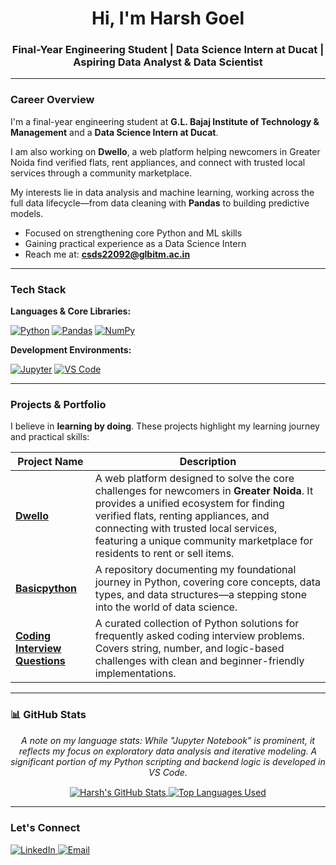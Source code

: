 <div align="center">
<h1>Hi, I'm Harsh Goel</h1>
<h3>Final-Year Engineering Student | Data Science Intern at Ducat | Aspiring Data Analyst & Data Scientist</h3>
</div>

---

### Career Overview

I'm a final-year engineering student at **G.L. Bajaj Institute of Technology & Management** and a **Data Science Intern at Ducat**.  

I am also working on **Dwello**, a web platform helping newcomers in Greater Noida find verified flats, rent appliances, and connect with trusted local services through a community marketplace.  

My interests lie in data analysis and machine learning, working across the full data lifecycle—from data cleaning with **Pandas** to building predictive models.


- Focused on strengthening core Python and ML skills
- Gaining practical experience as a Data Science Intern
- Reach me at: **csds22092@glbitm.ac.in**

---

### Tech Stack

**Languages & Core Libraries:**
<p>
    <a href="https://www.python.org" target="_blank"><img alt="Python" src="https://img.shields.io/badge/Python-3776AB?style=for-the-badge&logo=python&logoColor=white"></a>
    <a href="https://pandas.pydata.org/" target="_blank"><img alt="Pandas" src="https://img.shields.io/badge/Pandas-150458?style=for-the-badge&logo=pandas&logoColor=white"></a>
    <a href="https://numpy.org/" target="_blank"><img alt="NumPy" src="https://img.shields.io/badge/NumPy-013243?style=for-the-badge&logo=numpy&logoColor=white"></a>
</p>

**Development Environments:**
<p>
    <a href="https://jupyter.org/" target="_blank"><img alt="Jupyter" src="https://img.shields.io/badge/Jupyter-F37626?style=for-the-badge&logo=Jupyter&logoColor=white"></a>
    <a href="https://code.visualstudio.com/" target="_blank"><img alt="VS Code" src="https://img.shields.io/badge/VS%20Code-007ACC?style=for-the-badge&logo=visualstudiocode&logoColor=white"></a>
</p>

---

### Projects & Portfolio

I believe in **learning by doing**. These projects highlight my learning journey and practical skills:

| Project Name                                               | Description                                                                                                                                                                                                                                                                                  |
| ---------------------------------------------------------- | -------------------------------------------------------------------------------------------------------------------------------------------------------------------------------------------------------------------------------------------------------------------------------------------- |
| [**Dwello**](https://github.com/harshu0612/Dwello)     | A web platform designed to solve the core challenges for newcomers in **Greater Noida**. It provides a unified ecosystem for finding verified flats, renting appliances, and connecting with trusted local services, featuring a unique community marketplace for residents to rent or sell items. |
| [**Basicpython**](https://github.com/harshu0612/Basicpython) | A repository documenting my foundational journey in Python, covering core concepts, data types, and data structures—a stepping stone into the world of data science.                                                                                                                            |
| [**Coding Interview Questions**](https://github.com/harshu0612/coding-interview-questions) | A curated collection of Python solutions for frequently asked coding interview problems. Covers string, number, and logic-based challenges with clean and beginner-friendly implementations.                                                                                                     |

---

### 📊 GitHub Stats

<p align="center">
  <i>A note on my language stats: While "Jupyter Notebook" is prominent, it reflects my focus on exploratory data analysis and iterative modeling. A significant portion of my Python scripting and backend logic is developed in VS Code.</i>
</p>
<p align="center">
  <a href="https://github.com/HarshhGoel">
    <img align="center" src="https://github-readme-stats.vercel.app/api?username=HarshhGoel&show_icons=true&theme=transparent&hide_border=true&include_all_commits=true&count_private=true" alt="Harsh's GitHub Stats" />
  </a>
  <a href="https://github.com/HarshhGoel">
    <img align="center" src="https://github-readme-stats.vercel.app/api/top-langs/?username=HarshhGoel&layout=compact&theme=transparent&hide_border=true&langs_count=8" alt="Top Languages Used" />
  </a>
</p>

---

### Let's Connect

<p align="left">
  <a href="https://linkedin.com/in/harsh-goel" target="_blank">
    <img src="https://img.shields.io/badge/LinkedIn-0077B5?style=for-the-badge&logo=linkedin&logoColor=white" alt="LinkedIn" />
  </a>
  <a href="mailto:csds22092@glbitm.ac.in">
    <img src="https://img.shields.io/badge/Email-D14836?style=for-the-badge&logo=gmail&logoColor=white" alt="Email" />
  </a>
</p>
